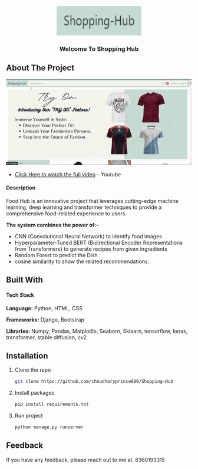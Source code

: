 
<div align="center">
  <a href="https://github.com/othneildrew/Best-README-Template">
    <img src="shopping_hub/uploads/shoppinghub.png" alt="Logo" width="230" height="80">
  </a>
    <h3 align="center">Welcome To Shopping Hub</h3>
</div>

<!-- ABOUT THE PROJECT -->
## About The Project

<img alt="Awesome GitHub Profile Readme" src="shopping_hub/uploads/gif for git.gif"> </img>

- [Click Here to watch the full video](https://youtu.be/inn7iNcB7U4) - *Youtube*

#### Description
Food Hub is an innovative project that leverages cutting-edge machine learning, deep learning and transformer techniques to provide a comprehensive food-related experience to users. 

**The system combines the power of:-**
- CNN (Convolutional Neural Network) to identify food images
- Hyperparameter-Tuned BERT (Bidirectional Encoder Representations from Transformers) to generate recipes from given ingredients
- Random Forest to predict the Dish
- cosine similarity to show the related recommendations.


<!-- Built With -->
## Built With

#### Tech Stack
**Language:** Python, HTML, CSS

**Frameworks:** Django, Bootstrap

**Libraries:** Numpy, Pandas, Matplotlib, Seaborn, Sklearn, tensorflow, keras, transformer, stable diffusion, cv2


<!-- Installation -->
## Installation

1. Clone the repo
   ```sh
   git clone https://github.com/choudharyprince890/Shopping-Hub
   ```
2. Install packages
   ```sh
   pip install requirements.txt
   ```
3. Run project
   ```sh
   python manage.py runserver
   ```

<!-- Feedback -->
## Feedback

If you have any feedback, please reach out to me at. 
8360193315



